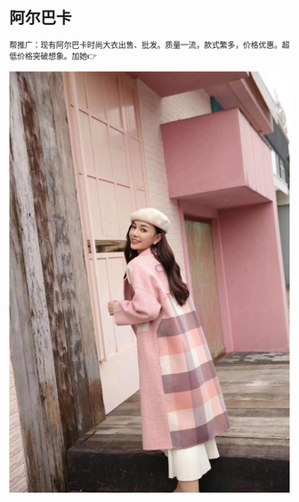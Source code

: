 # 阿尔巴卡

帮推广：现有阿尔巴卡时尚大衣出售、批发。质量一流，款式繁多，价格优惠。超低价格突破想象。加她👉

<img src="img/4951539221541_.pic.jpg" alt="hi" class="inline"/>
